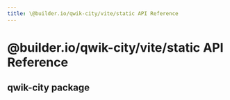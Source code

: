 ```yaml
---
title: \@builder.io/qwik-city/vite/static API Reference
---
```


# @builder.io/qwik-city/vite/static API Reference

## qwik-city package
